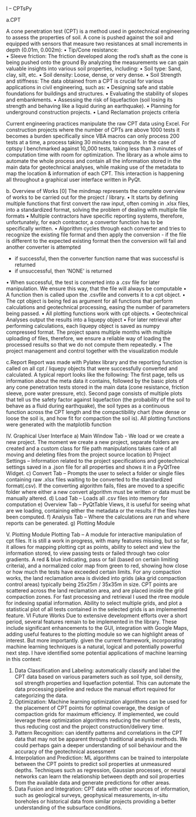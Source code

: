
I – CPTsPy

a.CPT

A cone penetration test (CPT) is a method used in geotechnical engineering to assess the properties of soil. A cone is pushed against the soil and equipped with sensors that measure two resistances at small increments in depth (0.01m, 0.002m):
•	Tip/Cone resistance:  
•	Sleeve friction: The friction developed along the rod’s shaft as the cone is being pushed onto the ground
By analyzing the measurements we can gain valuable insights into various soil properties, including:
•	Soil type: Sand, clay, silt, etc.
•	Soil density: Loose, dense, or very dense.
•	Soil Strength and stiffness: 
The data obtained from a CPT is crucial for various applications in civil engineering, such as:
•	Designing safe and stable foundations for buildings and structures.
•	Evaluating the stability of slopes and embankments.
•	Assessing the risk of liquefaction (soil losing its strength and behaving like a liquid during an earthquake). 
•	Planning for underground construction projects.
•	Land Reclamation projects criteria

Current engineering practices manipulate the raw CPT data using Excel. For construction projects where the number of CPTs are above 1000 tests it becomes a burden specifically since VBA macros can only process 200 tests at a time, a process taking 30 minutes to compute.
In the case of cptspy I benchmarked against 10_000 tests, taking less than 3 minutes of computation time with room for optimization.
The library as a whole aims to automate the whole process and contain all the information stored in the main data for geotechnical analyses, while making use of the metadata to map the location & information of each CPT. This interaction is happening all throughout a graphical user interface written in PyQt.


b. Overview of Works
[0] The mindmap represents the complete overview of works to be carried out for the project / library. 
•	It starts by defining multiple functions that first convert the raw input, often coming in .xlsx files, into a standardized format, solving the problem of dealing with multiple file formats
•	Multiple contractors have specific reporting systems, therefore, unfortunately, for each contractor, a convertor function has to be specifically written.
•	Algorithm cycles through each converter and tries to recognize the existing file format and then apply the conversion   - if the file is different to the expected existing format then the conversion will fail and another converter is        attempted
-	if successful, then the converter function name that was successful is returned
-	if unsuccessful, then 'NONE' is returned

•	When successful, the test is converted into a .csv file for later manipulation. We ensure this way, that the file will always be computable
•	A function then is called upon the .csvfile and converts it to a cpt object.
•	The cpt object is being fed as argument for all functions that perform calculations and geotechnical processing, easing the number of parameters being passed.
•	All plotting functions work with cpt objects.
•	Geotechnical Analyses output the results into a liquepy object
•	For later retrieval after performing calculations, each liquepy object is saved as numpy compressed format. The project spans multiple months with multiple uploading of files, therefore, we ensure a reliable way of loading the processed results so that we do not compute them repeatedly.
•	The project management and control together with the visualization module 

c.Report
Report was made with Pylatex library and the reporting function is called on all cpt / liquepy objects that were successfully converted and calculated. A typical report looks like the following:
The first page, tells us information about the meta data it contains, followed by the basic plots of any cone penetration tests stored in the main data (cone resistance, friction sleeve, pore water pressure, etc).
Second page consists of multiple plots that tell us the safety factor against liquefaction (the probability of the soil to behave as a fluid during earthquake), the soil types as a continuous function across the CPT length and the compactibility chart (how dense or loose the soil is, and how fit for compaction the soil is). All plotting functions were generated with the matplotlib function

IV.	Graphical User Interface
a)	Main Window Tab - We load or we create a new project. The moment we create a new project, separate folders are created and a custom class for file path manipulations takes care of all moving and deleting files from the project source location
b)	Project Settings – Information related to the project specifications and geotechnical settings saved in a .json file for all properties and shows it in a PyQtTree Widget.
c)	Convert Tab – Prompts the user to select a folder or single files containing raw .xlsx files waiting to be converted to the standardized format(.csv). If the converting algorithm fails, files are moved to a specific folder where either a new convert algorithm must be written or data must be manually altered. 
d)	Load Tab – Loads all .csv files into memory for computation
e)	Overview Tab – PyQtTable Views, it is useful for seeing what are we loading, containing either the metadata or the results if the files have been computed.
f)	Analysis Tab – Where the calculations are run and where reports can be generated.
g)	Plotting Module

V.	Plotting Module
Plotting Tab – A module for interactive manipulation of cpt files. It is still a work in progress, with many features missing, but so far, it allows for mapping plotting cpt as points, ability to select and view the information stored, to view passing tests or failed through two color gradients. A red & blue indicating, pass or fail (based on certain limiting criteria), and a normalized color map from green to red, showing how close or how much the tests have exceeded certain limits.
For any compaction works, the land reclamation area is divided into grids (aka grid compaction control areas) typically being 25x25m / 35x35m in size. CPT points are scattered across the land reclamation area, and are placed inside the grid compaction zones. For fast processing and retrieval I used the rtree module for indexing spatial information. Ability to select multiple grids, and plot a statistical plot of all tests contained in the selected grids is an implemented feature.
VI Future Works
Due to extensive development efforts over a short period, several features remain to be implemented in the library. These include significant enhancements to the GUI, integration with Google Maps, adding useful features to the plotting module so we can highlight areas of interest.
But more importantly. given the current framework, incorporating machine learning techniques is a natural, logical and potentially powerful next step. I have identified some potential applications of machine learning in this context:
1.	Data Classification and Labeling: automatically classify and label the CPT data based on various parameters such as soil type, soil density, soil strength properties and liquefaction potential. This can automate the data processing pipeline and reduce the manual effort required for categorizing the data.
2.	Optimization: Machine learning optimization algorithms can be used for the placement of CPT points for optimal coverage, the design of compaction grids for maximum efficiency. If implemented, we could leverage these optimization algorithms reducing the number of tests, thus reducing cost and the project construction/delivery time.
3.	Pattern Recognition: can identify patterns and correlations in the CPT data that may not be apparent through traditional analysis methods. We could perhaps gain a deeper understanding of soil behaviour and the accuracy of  the geotechnical assessment
4.	Interpolation and Prediction: ML algorithms can be trained to interpolate between the CPT points to predict soil properties at unmeasured depths. Techniques such as regression, Gaussian processes, or neural networks can learn the relationship between depth and soil properties from the available data and generate predictions for other areas. 
5.	Data Fusion and Integration: CPT data with other sources of information, such as geological surveys, geophysical measurements, in-situ boreholes or historical data from similar projects providing a better understanding of the subsurface conditions.


